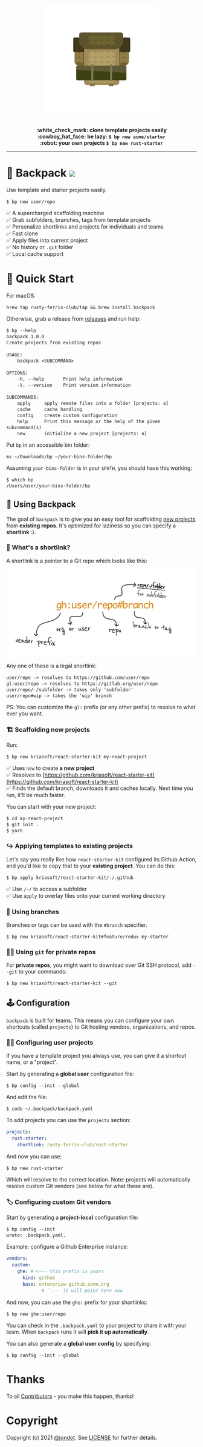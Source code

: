 <p align="center">
<br/>
<br/>
<br/>
   <img src="media/backpack-light.svg" width="300"/>
<br/>
<br/>
</p>
<p align="center">
<b>:white_check_mark: clone template projects easily</b>
<br/>
<b>:cowboy_hat_face: be lazy: <code>$ bp new acme/starter</code></b>
<br/>
<b>:robot: your own projects <code>$ bp new rust-starter</code></b>
<br/>
<hr/>
</p>



# :school_satchel:	 Backpack <img src="https://github.com/rusty-ferris-club/backpack/actions/workflows/build.yml/badge.svg"/>

Use template and starter projects easily.

```
$ bp new user/repo
```

:white_check_mark: A supercharged scaffolding machine   
:white_check_mark: Grab subfolders, branches, tags from template projects    
:white_check_mark: Personalize shortlinks and projects for individuals and teams  
:white_check_mark: Fast clone    
:white_check_mark: Apply files into current project  
:white_check_mark: No history or `.git` folder   
:white_check_mark: Local cache support   



# :rocket: Quick Start

For macOS:

```
brew tap rusty-ferris-club/tap && brew install backpack
```

Otherwise, grab a release from [releases](https://github.com/rusty-ferris-club/backpack/releases) and run help:
```
$ bp --help
backpack 1.0.0
Create projects from existing repos

USAGE:
    backpack <SUBCOMMAND>

OPTIONS:
    -h, --help       Print help information
    -V, --version    Print version information

SUBCOMMANDS:
    apply     apply remote files into a folder [projects: a]
    cache     cache handling
    config    create custom configuration
    help      Print this message or the help of the given subcommand(s)
    new       initialize a new project [projects: n]
```

Put `bp` in an accessible bin folder:

```
mv ~/Downloads/bp ~/your-bins-folder/bp
```

Assuming `your-bins-folder` is in your `$PATH`, you should have this working:

```
$ which bp
/Users/user/your-bins-folder/bp
```

## :hammer: Using Backpack

The goal of `backpack` is to give you an easy tool for scaffolding [new projects](https://github.com/topics/template) from **existing repos**. It's optimized for laziness so you can specify a **shortlink** :).

### :link: What's a shortlink?

A shortlink is a pointer to a Git repo which looks like this:

![shortlink](media/shortlink.png)

Any one of these is a legal shortlink:

```
user/repo -> resolves to https://github.com/user/repo
gl:user/repo -> resolves to https://gitlab.org/user/repo
user/repo/-/subfolder -> takes only 'subfolder'
user/repo#wip -> takes the 'wip' branch
```

PS: You can customize the `gl:` prefix (or any other prefix) to resolve to what ever you want.
### :building_construction:	 Scaffolding new projects

Run:

```
$ bp new kriasoft/react-starter-kit my-react-project
```


:white_check_mark: Uses `new` to create **a new project**   
:white_check_mark: Resolves to [https://github.com/kriasoft/react-starter-kit](https://github.com/kriasoft/react-starter-kit)    
:white_check_mark: Finds the default branch, downloads it and caches locally. Next time you run, it'll be much faster.    

You can start with your new project:

```
$ cd my-react-project
$ git init .
$ yarn
```

### :arrow_right_hook:	 Applying templates to existing projects

Let's say you really like how `react-starter-kit` configured its Github Action, and you'd like to copy that to your **existing project**. You can do this:

```
$ bp apply kriasoft/react-starter-kit/-/.github
```


:white_check_mark: Use `/-/` to access a subfolder   
:white_check_mark: Use `apply` to overlay files onto your current working directory    

### :evergreen_tree:	 Using branches

Branches or tags can be used with the `#branch` specifier.


```
$ bp new kriasoft/react-starter-kit#feature/redux my-starter
```

### :woman_technologist: Using `git` for private repos

For **private repos**, you might want to download over Git SSH protocol, add `--git` to your commands:

```
$ bp new kriasoft/react-starter-kit --git
```
## :joystick:	Configuration

`backpack` is built for teams. This means you can configure your own shortcuts (called `projects`) to Git hosting vendors, organizations, and repos.

### :raising_hand_woman:	 Configuring user projects

If you have a template project you always use, you can give it a shortcut name, or a "project".

Start by generating a **global user** configuration file:

```
$ bp config --init --global
```
And edit the file:

```
$ code ~/.backpack/backpack.yaml
```

To add projects you can use the `projects` section:

```yaml
projects:
  rust-starter: 
    shortlink: rusty-ferris-club/rust-starter
```

And now you can use:

```
$ bp new rust-starter
```

Which will resolve to the correct location. Note: projects will automatically resolve custom Git vendors (see below for what these are).

### :label:	 Configuring custom Git vendors

Start by generating a **project-local** configuration file:

```
$ bp config --init
wrote: .backpack.yaml.
```

Example: configure a Github Enterprise instance:

```yaml
vendors:
  custom:
    ghe: # <--- this prefix is yours
      kind: github
      base: enterprise-github.acme.org
             # `---- it will point here now
```

And now, you can use the `ghe:` prefix for your shortlinks:

```
$ bp new ghe:user/repo
```

You can check in the `.backpack.yaml` to your project to share it with your team. When `backpack` runs it will **pick it up automatically**.

You can also generate a **global user config** by specifying:

```
$ bp config --init --global
```



# Thanks

To all [Contributors](https://github.com/rusty-ferris-club/backpack/graphs/contributors) - you make this happen, thanks!


# Copyright

Copyright (c) 2021 [@jondot](http://twitter.com/jondot). See [LICENSE](LICENSE.txt) for further details.

